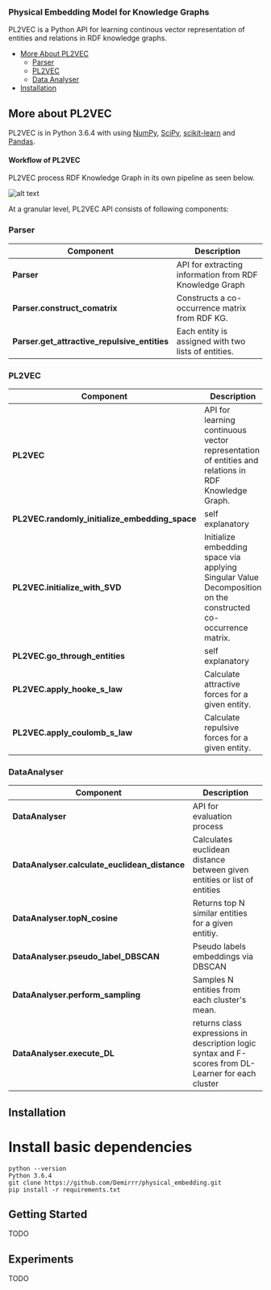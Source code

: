 ### Physical Embedding Model for Knowledge Graphs ###

PL2VEC is a Python API for learning continous vector representation of entities and relations in RDF knowledge graphs.
- [More About PL2VEC](#more-about-PL2VEC)
    - [Parser](#parser)
    - [PL2VEC](#PL2VEC)
    - [Data Analyser](#data-analyser)
- [Installation](#installation)


## More about PL2VEC
PL2VEC is in Python 3.6.4 with using [NumPy](http://www.numpy.org/), [SciPy](https://www.scipy.org/), [scikit-learn](http://scikit-learn.org) and [Pandas](https://pandas.pydata.org/).
#### Workflow of PL2VEC
PL2VEC process RDF Knowledge Graph  in its own pipeline as seen below.

![alt text](https://raw.githubusercontent.com/Demirrr/physical_embedding/master/other/pl2vec_uml.png "Pipeline of PL2VEC")


At a granular level, PL2VEC API consists of following components:

### Parser

| Component | Description |
| ---- | --- |
| **Parser** | API for extracting information from RDF Knowledge Graph|
| **Parser.construct_comatrix** | Constructs a co-occurrence matrix from RDF KG. |
| **Parser.get_attractive_repulsive_entities** | Each entity is assigned with two lists of entities.|

### PL2VEC

| Component | Description |
| ---- | --- |
| **PL2VEC** |  API for learning continuous vector representation of entities and relations in RDF Knowledge Graph.|
| **PL2VEC.randomly_initialize_embedding_space** | self explanatory |
| **PL2VEC.initialize_with_SVD** | Initialize embedding space via applying Singular Value Decomposition on the constructed co-occurrence matrix. |
| **PL2VEC.go_through_entities** | self explanatory  |
| **PL2VEC.apply_hooke_s_law**   | Calculate attractive forces for a given entity. |
| **PL2VEC.apply_coulomb_s_law** | Calculate repulsive forces for a given entity. |

### DataAnalyser

| Component | Description |
| ---- | --- |
| **DataAnalyser** |  API for evaluation process|
| **DataAnalyser.calculate_euclidean_distance** | Calculates euclidean distance between given entities or list of entities |
| **DataAnalyser.topN_cosine** | Returns top N similar entities for a given entitiy.  |
| **DataAnalyser.pseudo_label_DBSCAN** | Pseudo labels embeddings via DBSCAN |
| **DataAnalyser.perform_sampling** | Samples N entities from each cluster's mean. |
| **DataAnalyser.execute_DL** | returns class expressions in description logic syntax and  F-scores from DL-Learner for each cluster|


## Installation

# Install basic dependencies
```
python --version
Python 3.6.4
git clone https://github.com/Demirrr/physical_embedding.git
pip install -r requirements.txt
```

## Getting Started
TODO

## Experiments
TODO
